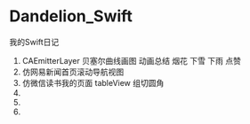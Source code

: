 # Dandelion_Swift
我的Swift日记
1.  CAEmitterLayer   贝塞尔曲线画图  动画总结  烟花 下雪 下雨 点赞
2. 仿网易新闻首页滚动导航视图
3. 仿微信读书我的页面 tableView 组切圆角
4.
5.
6.
